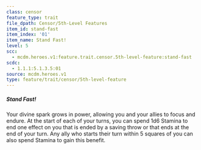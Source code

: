 ```yaml
---
class: censor
feature_type: trait
file_dpath: Censor/5th-Level Features
item_id: stand-fast
item_index: '01'
item_name: Stand Fast!
level: 5
scc:
  - mcdm.heroes.v1:feature.trait.censor.5th-level-feature:stand-fast
scdc:
  - 1.1.1:5.1.3.5:01
source: mcdm.heroes.v1
type: feature/trait/censor/5th-level-feature
---
```


##### Stand Fast!

Your divine spark grows in power, allowing you and your allies to focus and endure. At the start of each of your turns, you can spend 1d6 Stamina to end one effect on you that is ended by a saving throw or that ends at the end of your turn. Any ally who starts their turn within 5 squares of you can also spend Stamina to gain this benefit.
